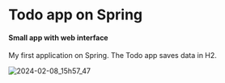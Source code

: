 # Todo app on Spring
#### Small app with web interface

My first application on Spring. 
The Todo app saves data in H2.

![2024-02-08_15h57_47](https://github.com/Romanhan/SpringTodoApp/assets/65030995/02e13f1f-117e-4c2d-ae8b-530ff15e263d)
